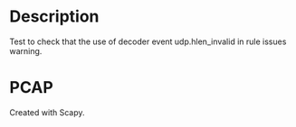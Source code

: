 Description
===========
Test to check that the use of decoder event udp.hlen_invalid in rule issues warning.

PCAP
====
Created with Scapy.
